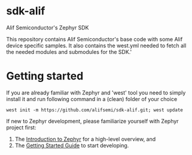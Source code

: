 # sdk-alif
Alif Semiconductor's Zephyr SDK

This repository contains Alif Semiconductor's base code with some Alif device specific samples.
It also contains the west.yml needed to fetch all the needed modules and submodules for the SDK.'

# Getting started
If you are already familiar with Zephyr and 'west' tool you need to simply install it and run following command in a (clean) folder of your choice
```
west init -m https://github.com/alifsemi/sdk-alif.git; west update
```

If new to Zephyr development, please familiarize yourself with Zephyr project first:
1. The [Introduction to Zephyr](http://docs.zephyrproject.org/latest/introduction/index.html) for a high-level overview, and 
2. The [Getting Started Guide](http://docs.zephyrproject.org/latest/develop/getting_started/index.html) to start developing.

